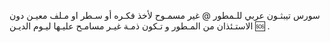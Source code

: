 سورس تيبثـون عربي للـمطور  @ غير مسمـوح لأخذ فكـره أو سـطر او مـلف معيـن دون الاستـئذان من المـطور و تـكون ذمـة غيـر مسامـح عليـها ليـوم الديـن 🆘 .
